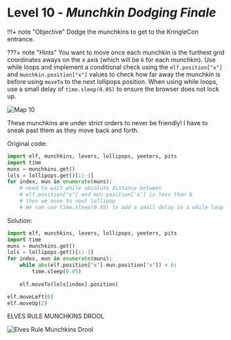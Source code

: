 # Level 10 - *Munchkin Dodging Finale*

!!!+ note "Objective"
    Dodge the munchkins to get to the KringleCon entrance.

???+ note "Hints"
    You want to move once each munchkin is the furthest grid coordinates aways on the x axis (which will be `6` for each munchkin). Use while loops and implement a conditional check using the `elf.position["x"]` and `munchkin.position["x"]` values to check how far away the munchkin is before using `moveTo` to the next lollipops position. When using while loops, use a small delay of `time.sleep(0.05)` to ensure the browser does not lock up.

![Map 10](/img/term_tec/img12.png)

These munchkins are under strict orders to never be friendly! I have to sneak past them as they move back and forth.

Original code:

```python
import elf, munchkins, levers, lollipops, yeeters, pits
import time
muns = munchkins.get()
lols = lollipops.get()[::-1]
for index, mun in enumerate(muns):
    # need to wait while absolute distance between
    # elf.position["x"] and mun.position['x'] is less than 6
    # then we move to next lollipop
    # We can use time.sleep(0.05) to add a small delay in a while loop
```

Solution:

```python
import elf, munchkins, levers, lollipops, yeeters, pits
import time
muns = munchkins.get()
lols = lollipops.get()[::-1]
for index, mun in enumerate(muns):
    while abs(elf.position["x"]-mun.position["x"]) < 6:
        time.sleep(0.05)
    
    elf.moveTo(lols[index].position)

elf.moveLeft(6)
elf.moveUp(2)
```

ELVES RULE MUNCHKINS DROOL

![Elves Rule Munchkins Drool](/img/term_tec/img13.png)